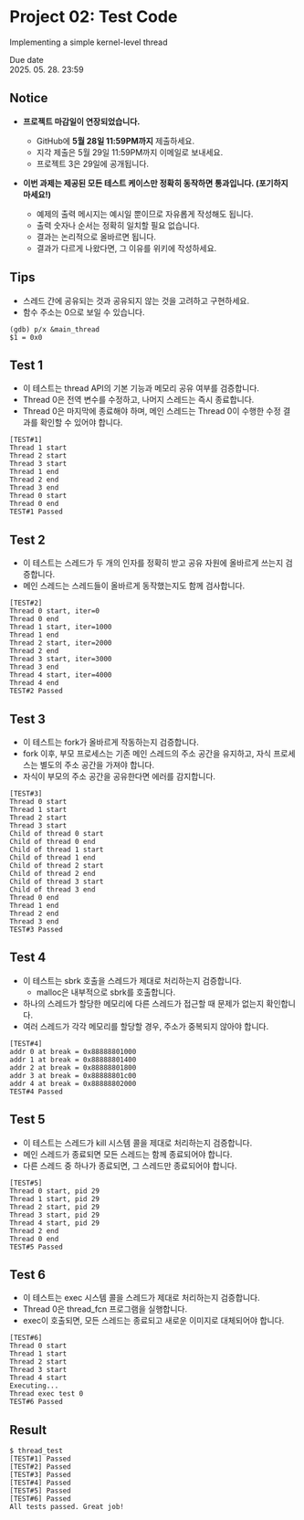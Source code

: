 # Project 02: Test Code
Implementing a simple kernel-level thread

Due date  
2025. 05. 28. 23:59

## Notice

- **프로젝트 마감일이 연장되었습니다.**
  - GitHub에 **5월 28일 11:59PM까지** 제출하세요.
  - 지각 제출은 5월 29일 11:59PM까지 이메일로 보내세요.
  - 프로젝트 3은 29일에 공개됩니다.

- **이번 과제는 제공된 모든 테스트 케이스만 정확히 동작하면 통과입니다. (포기하지 마세요!)**
  - 예제의 출력 메시지는 예시일 뿐이므로 자유롭게 작성해도 됩니다.
  - 출력 숫자나 순서는 정확히 일치할 필요 없습니다.
  - 결과는 논리적으로 올바르면 됩니다.
  - 결과가 다르게 나왔다면, 그 이유를 위키에 작성하세요.

## Tips

- 스레드 간에 공유되는 것과 공유되지 않는 것을 고려하고 구현하세요.
- 함수 주소는 0으로 보일 수 있습니다.

```
(gdb) p/x &main_thread
$1 = 0x0
```

## Test 1

- 이 테스트는 thread API의 기본 기능과 메모리 공유 여부를 검증합니다.
- Thread 0은 전역 변수를 수정하고, 나머지 스레드는 즉시 종료합니다.
- Thread 0은 마지막에 종료해야 하며, 메인 스레드는 Thread 0이 수행한 수정 결과를 확인할 수 있어야 합니다.

```
[TEST#1]
Thread 1 start
Thread 2 start
Thread 3 start
Thread 1 end
Thread 2 end
Thread 3 end
Thread 0 start
Thread 0 end
TEST#1 Passed
```

## Test 2

- 이 테스트는 스레드가 두 개의 인자를 정확히 받고 공유 자원에 올바르게 쓰는지 검증합니다.
- 메인 스레드는 스레드들이 올바르게 동작했는지도 함께 검사합니다.

```
[TEST#2]
Thread 0 start, iter=0
Thread 0 end
Thread 1 start, iter=1000
Thread 1 end
Thread 2 start, iter=2000
Thread 2 end
Thread 3 start, iter=3000
Thread 3 end
Thread 4 start, iter=4000
Thread 4 end
TEST#2 Passed
```

## Test 3

- 이 테스트는 fork가 올바르게 작동하는지 검증합니다.
- fork 이후, 부모 프로세스는 기존 메인 스레드의 주소 공간을 유지하고,
  자식 프로세스는 별도의 주소 공간을 가져야 합니다.
- 자식이 부모의 주소 공간을 공유한다면 에러를 감지합니다.

```
[TEST#3]
Thread 0 start
Thread 1 start
Thread 2 start
Thread 3 start
Child of thread 0 start
Child of thread 0 end
Child of thread 1 start
Child of thread 1 end
Child of thread 2 start
Child of thread 2 end
Child of thread 3 start
Child of thread 3 end
Thread 0 end
Thread 1 end
Thread 2 end
Thread 3 end
TEST#3 Passed
```

## Test 4

- 이 테스트는 sbrk 호출을 스레드가 제대로 처리하는지 검증합니다.
  - malloc은 내부적으로 sbrk를 호출합니다.
- 하나의 스레드가 할당한 메모리에 다른 스레드가 접근할 때 문제가 없는지 확인합니다.
- 여러 스레드가 각각 메모리를 할당할 경우, 주소가 중복되지 않아야 합니다.

```
[TEST#4]
addr 0 at break = 0x88888801000
addr 1 at break = 0x88888801400
addr 2 at break = 0x88888801800
addr 3 at break = 0x88888801c00
addr 4 at break = 0x88888802000
TEST#4 Passed
```

## Test 5

- 이 테스트는 스레드가 kill 시스템 콜을 제대로 처리하는지 검증합니다.
- 메인 스레드가 종료되면 모든 스레드는 함께 종료되어야 합니다.
- 다른 스레드 중 하나가 종료되면, 그 스레드만 종료되어야 합니다.

```
[TEST#5]
Thread 0 start, pid 29
Thread 1 start, pid 29
Thread 2 start, pid 29
Thread 3 start, pid 29
Thread 4 start, pid 29
Thread 2 end
Thread 0 end
TEST#5 Passed
```

## Test 6

- 이 테스트는 exec 시스템 콜을 스레드가 제대로 처리하는지 검증합니다.
- Thread 0은 thread_fcn 프로그램을 실행합니다.
- exec이 호출되면, 모든 스레드는 종료되고 새로운 이미지로 대체되어야 합니다.

```
[TEST#6]
Thread 0 start
Thread 1 start
Thread 2 start
Thread 3 start
Thread 4 start
Executing...
Thread exec test 0
TEST#6 Passed
```

## Result

```
$ thread_test
[TEST#1] Passed
[TEST#2] Passed
[TEST#3] Passed
[TEST#4] Passed
[TEST#5] Passed
[TEST#6] Passed
All tests passed. Great job!
```